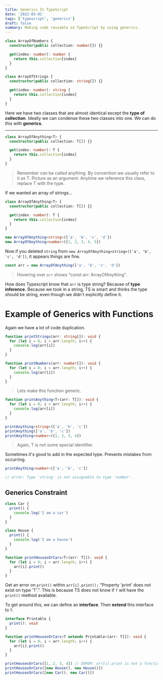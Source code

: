 ```yaml
---
title: Generics In TypeScript
date: '2022-03-01'
tags: ['typescript', 'generics']
draft: false
summary: Making code reusable in TypeScript by using generics.
---
```


```typescript
class ArrayOfNumbers {
  constructor(public collection: number[]) {}

  get(index: number): number {
    return this.collection[index]
  }
}

class ArrayOfStrings {
  constructor(public collection: string[]) {}

  get(index: number): string {
    return this.collection[index]
  }
}
```

Here we have two classes that are almost identical except the **type of collection**.
Ideally we can condense these two classes into one. We can do this with **generics**.

---

```typescript
class ArrayOfAnything<T> {
  constructor(public collection: T[]) {}

  get(index: number): T {
    return this.collection[index]
  }
}
```

> Remember <T> can be called anything. By convention we usually refer to it as T.
> Picture <T> as an argument. Anytime we reference this class, replace T with the type.

If we wanted an array of strings...

```typescript
class ArrayOfAnything<T> {
  constructor(public collection: T[]) {}

  get(index: number): T {
    return this.collection[index]
  }
}

new ArrayOfAnything<string>(['a', 'b', 'c', 'd'])
new ArrayOfAnything<number>([1, 2, 3, 4, 5])
```

Now if you deleted `string` from `new ArrayOfAnything<string>(['a', 'b', 'c', 'd'])`, it appears things are fine.

```typescript
const arr = new ArrayOfAnything(['a', 'b', 'c', 'd'])
```

> Hovering over `arr` shows "const arr: ArrayOfAnything<string>".

How does Typescript know that `arr` is type string? Because of **type inference.** Because we took in a string, TS is smart and thinks the type should be string, even though we didn't explicitly define it.

# Example of Generics with Functions

Again we have a lot of code duplication.

```typescript
function printStrings(arr: string[]): void {
  for (let i = 0; i < arr.length; i++) {
    console.log(arr[i])
  }
}

function printNumbers(arr: number[]): void {
  for (let i = 0; i < arr.length; i++) {
    console.log(arr[i])
  }
}
```

> Lets make this function generic.

```typescript
function printAnything<T>(arr: T[]): void {
  for (let i = 0; i < arr.length; i++) {
    console.log(arr[i])
  }
}

printAnything<string>(['a', 'b', 'c'])
printAnything(['a', 'b', 'c'])
printAnything<number>([1, 2, 3, 4])
```

> Again, T is not some special identifier.

Sometimes it's good to add in the expected type. Prevents mistakes from occurring.

```typescript
printAnything<number>(['a', 'b', 'c'])

// error: Type 'string' is not assignable to type 'number'.
```

## Generics Constraint

```typescript
class Car {
  print() {
    console.log('I am a car')
  }
}

class House {
  print() {
    console.log('I am a house')
  }
}

function printHousesOrCars<T>(arr: T[]): void {
  for (let i = 0; i < arr.length; i++) {
    arr[i].print()
  }
}
```

Get an error on `print()` within `arr[i].print();` "Property 'print' does not exist on type 'T'.". This is because TS does not know if `T` will have the `print()` method available.

To get around this, we can define an **interface**. Then **extend** this interface to `T`.

```typescript
interface Printable {
  print(): void
}

function printHousesOrCars<T extends Printable>(arr: T[]): void {
  for (let i = 0; i < arr.length; i++) {
    arr[i].print()
  }
}

printHousesOrCars([1, 2, 3, 4]) // ERROR: arr[i].print is not a function. Does not have print() method on a number.
printHousesOrCars([new House(), new House()])
printHousesOrCars([new Car(), new Car()])
```

